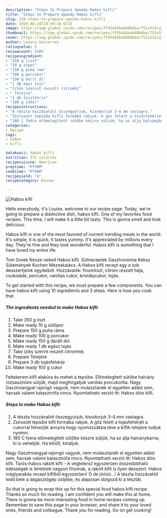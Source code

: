 ```yaml
---
description: "Steps to Prepare Speedy Habos kifli"
title: "Steps to Prepare Speedy Habos kifli"
slug: 210-steps-to-prepare-speedy-habos-kifli
date: 2020-08-24T19:59:54.673Z
image: https://img-global.cpcdn.com/recipes/ff45d45bab80b6ba/751x532cq70/habos-kifli-recept-foto.jpg
thumbnail: https://img-global.cpcdn.com/recipes/ff45d45bab80b6ba/751x532cq70/habos-kifli-recept-foto.jpg
cover: https://img-global.cpcdn.com/recipes/ff45d45bab80b6ba/751x532cq70/habos-kifli-recept-foto.jpg
author: Lenora Gutierrez
ratingvalue: 5
reviewcount: 5406
recipeingredient:
- "350 g liszt"
- "10 g stpor"
- "150 g puha rma"
- "100 g porcukor"
- "150 g darlt di"
- "1 db egsz tojs"
- "ízlés szerint reszelt citromhj"
- " Tetejre"
- "3 db tojsfehrje"
- "100 g cukor"
recipeinstructions:
- "A tészta hozzávalóit összegyúrjuk, kisodorjuk 3-4 mm vastagra."
- "Zsírozott tepsibe kifli formába rakjuk. A gőz felett a tojásfehérjét a cukorral felverjük annyira hogy nyomózsákba téve a kiflik tetejére tudjuk nyomni."
- "180 C fokra előmelegített sütőbe készre sütjük, ha az alja halványbarna, ki is vehetjük. Ha kihűlt, kínáljuk."
categories:
- Recipe
tags:
- habos
- kifli

katakunci: habos kifli 
nutrition: 272 calories
recipecuisine: American
preptime: "PT30M"
cooktime: "PT50M"
recipeyield: "4"
recipecategory: Dinner

---
```



![Habos kifli](https://img-global.cpcdn.com/recipes/ff45d45bab80b6ba/751x532cq70/habos-kifli-recept-foto.jpg)

Hello everybody, it's Louise, welcome to our recipe page. Today, we're going to prepare a distinctive dish, habos kifli. One of my favorites food recipes. This time, I will make it a little bit tasty. This is gonna smell and look delicious.

Habos kifli is one of the most favored of current trending meals in the world. It's simple, it is quick, it tastes yummy. It's appreciated by millions every day. They're fine and they look wonderful. Habos kifli is something that I have loved my entire life.

Tom Greek Nesze neked Habos kifli. Sütireceptek Gasztronómia Keksz Sütemények Kochen Mézeskalács. A Habos kifli recept egy a sok desszertjeink egyikéből. Hozzávalók: finomliszt, citrom reszelt héja, csokoládé, porcukor, vaníliás cukor, kristálycukor, tojás.


To get started with this recipe, we must prepare a few components. You can have habos kifli using 10 ingredients and 3 steps. Here is how you cook that.

<!--inarticleads1-->

##### The ingredients needed to make Habos kifli:

1. Take 350 g liszt
1. Make ready 10 g sütőpor
1. Prepare 150 g puha ráma
1. Make ready 100 g porcukor
1. Make ready 150 g darált dió
1. Make ready 1 db egész tojás
1. Take ízlés szerint reszelt citromhéj
1. Prepare  Tetejére
1. Prepare 3 db tojásfehérje
1. Make ready 100 g cukor


Feltekerem kifli alakúra és mehet a tepsibe. Előmelegített sütőbe halvány rózsaszínűre sütjük, majd megforgatjuk vaníliás porcukorba. Nagy Gasztroangyal rajongó vagyok, nem mulasztanék el egyetlen adást sem, hacsak valami katasztrófa nincs. Nyomtatható verzió itt: Habos diós kifli. 

<!--inarticleads2-->

##### Steps to make Habos kifli:

1. A tészta hozzávalóit összegyúrjuk, kisodorjuk 3-4 mm vastagra.
1. Zsírozott tepsibe kifli formába rakjuk. A gőz felett a tojásfehérjét a cukorral felverjük annyira hogy nyomózsákba téve a kiflik tetejére tudjuk nyomni.
1. 180 C fokra előmelegített sütőbe készre sütjük, ha az alja halványbarna, ki is vehetjük. Ha kihűlt, kínáljuk.


Nagy Gasztroangyal rajongó vagyok, nem mulasztanék el egyetlen adást sem, hacsak valami katasztrófa nincs. Nyomtatható verzió itt: Habos diós kifli. Túrós-habos rakott kifli - A végtelenül egyszerűen összedobható édességek is lehetnek nagyon finomak, a rakott kifli is ilyen desszert. Habos máglyarakás recept kifliből egyszerűen! Ó de jóóóó…! A tészta hozzávalóit tedd bele a dagasztógép üstjébe, és alaposan dolgozd ki a tésztát. 

So that is going to wrap this up for this special food habos kifli recipe. Thanks so much for reading. I am confident you will make this at home. There is gonna be more interesting food in home recipes coming up. Remember to save this page in your browser, and share it to your loved ones, friends and colleague. Thank you for reading. Go on get cooking!
